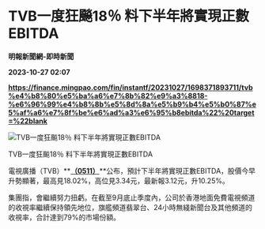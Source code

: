 # TVB一度狂飈18％ 料下半年將實現正數EBITDA
**明報新聞網-即時新聞**

**2023-10-27 02:07**

**https://finance.mingpao.com/fin/instantf/20231027/1698371893711/tvb%e4%b8%80%e5%ba%a6%e7%8b%82%e9%a3%8818-%e6%96%99%e4%b8%8b%e5%8d%8a%e5%b9%b4%e5%b0%87%e5%af%a6%e7%8f%be%e6%ad%a3%e6%95%b8ebitda%22%20target=%22blank**

![TVB一度狂飈18％  料下半年將實現正數EBITDA](https://fs.mingpao.com/fin/20231027/s00010/5484ca8acc41f41dd6c16a01f1c1eabd.jpg)

TVB一度狂飈18％ 料下半年將實現正數EBITDA

電視廣播（TVB）[](https://finance.mingpao.com/fin/stock1.php?code=0511)**[**（0511）**](https://finance.mingpao.com/fin/instantf/20231027/1698371893711/stock1.php?code=0511)**公布，預計下半年將實現正數EBITDA，股價今早升勢顯著，最高見18.02%，高位見3.34元，最新報3.12元，升10.25%。

集團指，會繼續努力扭虧。在截至9月底止季度內，公司於香港地面免費電視頻道的收視率繼續保持領先地位，旗艦頻道翡翠台、24小時無綫新聞台及其他頻道的收視率，合計達到79%的市場份額。